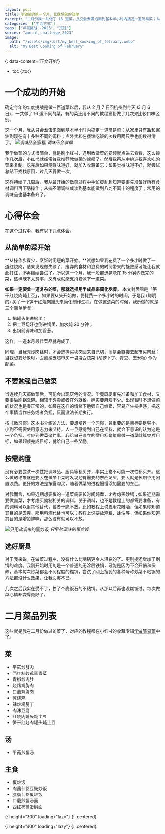 ```yaml
---
layout: post
title: 学做菜的第一个月，比我想象的简单
excerpt: "二月份我一共做了 16 道菜。从只会煮蛋泡面到基本半小时内搞定一道简易菜；从家里只有盐和酱油到现在有十多种不同的调料；点外卖和在餐馆吃饭的次数用两只手也能数得清了。"
categories: ['生活方式']
tags: ["年度挑战 -2023", "烹饪"]
series: "annual_challenge_2023"
image:
  path: "/assets/img/dist/my_best_cooking_of_february.webp"
  alt: "My Best Cooking of February"
---
```


{: data-content='正文开始'}

* toc 
{:toc}

# 一个成功的开始

确定今年的年度挑战是做一百道菜以后，我从 2 月 7 日回杭州到今天 (3 月 6 日)，一共做了 16 道不同的菜，有的菜还用不同的教程重复做了几次来比较口味区别。

这一个月，我从只会煮蛋泡面到基本半小时内搞定一道简易菜；从家里只有盐和酱油到现在有十多种不同的调料；点外卖和在餐馆吃饭的次数用两只手也能数得清了。
![调味品全家福]
*调味品全家福*

我学做菜的方式很简单，就是刷小红书，遇到教做菜的视频就点进去看看，这么操作几次后，小红书就经常给我推荐教做菜的视频了。然后我再从中挑选我喜欢吃的菜来复制。吃完后如果觉得味道好，就加入收藏备忘；如果觉得味道不好，就尝试总结下找找原因，过几天再做一次。

这样持续了几周后，我从最开始的做菜过程中手忙脚乱到知道要事先准备好所有食材调料再下锅操作；从搞不清调味咸淡到基本能做到八九不离十的程度了；常用的调味品也基本备齐了。


# 心得体会

在这个过程中，我有以下几点体会。

## 从简单的菜开始

**从操作步骤少，烹饪时间短的菜开始。**试想如果我花费了一个多小时做了一道红烧肉，结果发现做失败了，废弃的食材和浪费的时间带来的挫败感可能让我就此打住，不再继续尝试了。所以这一个月，我一般都选择能在 15 分钟内做完的菜，这样既不太费事，又有成就感支持着做下一道菜。

**如果一定要做一道复杂的菜，那就选择用半成品来简化步骤。** 本文封面图是「笋干红烧肉炖土豆」，如果要从头开始做，要耗费一个多小时的时间，于是我 (聪明的) 买了一个笋干红烧肉罐头来简化制作过程。在做这道菜的时候，我所做的就是三个简单步骤：
1. 把罐头倒进锅里；
2. 把土豆切好也倒进锅里，加水炖 20 分钟；
3. 出锅前调味和加香葱。

这样，一道本月最佳菜品就完成了。

同理，当我想炒肉丝时，不会选择买块肉回来自己切，而是会直接去超市买肉丝；当我想要炒饭时，会直接去超市买一袋混合蔬菜 (胡萝卜丁、青豆、玉米粒) 作为配菜。

## 不要勉强自己做菜

当连续几天都做菜后，可能会出现厌倦的情况。毕竟既要事先准备和加工食材，又要事后刷锅洗碗。相较于外卖或者在外就餐，确实要麻烦不少。出现暂时不想做菜的状况也是很正常的。如果在这样的情绪下勉强自己继续，容易产生抗拒感，把这个事情当作任务或者负担，反而没法长期执行。

按《微习惯》这本书介绍的方法，要想培养一个习惯，最重要的是目标要足够小，小到不需要使用意志力来坚持。人一旦感觉到自己在坚持，就会下意识的认为这是一个负担。对应到做菜这件事，我给自己设立的微目标是每周做一道菜就算完成目标，如果超额完成目标，就给自己一些奖励。

## 按需购置

没有必要尝试一次性把调味品、厨具等都买齐，事实上也不可能一次性都买齐。这么做的结果就是要么在做某个菜时发现还有需要的东西没买，要么就是长期不用闲置浪费。更好的方法是按需购买，随着做菜的进程慢慢添加需要的东西。 

对我而言，如果近期想要做的一道菜需要长时间炖煮，才考虑买砂锅；如果近期需要做卤菜，才考虑买腌制相关的调料。关于调料，也不是教程上的都需要准备，有的调料可以用其他替代，或者干脆不放。比如教程上说要用花雕酒，但如果你知道其目的是去腥，那用料酒代替也可以；教程上说要放鸡精、蚝油等，但如果你知道其目的是增加鲜味，那么没有就可以不放。

![只用盐调味的蛋炒饭]
*只用盐调味的蛋炒饭*

## 选好厨具

对于我来说，在做菜过程中，没有什么比糊锅更令人沮丧的了。更别提还增加了刷锅的难度。我刚开始时用的是一个普通的无涂层铁锅，可能是因为不会开锅和保养，基本每次炒菜都会不同程度的糊锅，尝试了网上搜到的各种号称炒菜不粘锅的方法都没什么效果，让我头疼不已。

几次之后我实在受不了，换了个麦饭石的不粘锅。从那以后再也没糊锅过。每次做菜心情都变得更好了。

# 二月菜品列表

这些就是我在二月份做过的菜了，对应的教程都在小红书的收藏专辑[学做简易菜][]中了。

## 菜
- 平菇炒腊肉
- 西红柿炒鸡蛋青菜
- 青椒炒肉肚
- 烧烤鸡胸肉
- 口蘑鸡胸肉
- 葱烧鸡
- 辣炒鸡腿丁
- 肉沫豆腐
- 红烧肉罐头炖土豆
- 笋干红烧肉罐头炖土豆

## 汤
- 平菇煎蛋汤

## 主食
- 蛋炒饭
- 肉酱什锦豆豉炒饭
- 腊肠什锦蛋炒饭
- 口蘑煎蛋汤面
- 西红柿煎蛋焖面


[学做简易菜]:<http://www.xiaohongshu.com/board/63ebb04d000000000100a655?xhsshare=CopyLink&appuid=603a39030000000001000993&apptime=1678073670> "我收藏的教做菜视频"

[调味品全家福]: {{site.url}}/assets/img/dist/condiments_and_spices.webp
{: height="300" loading="lazy"} 
{: .centered}

[只用盐调味的蛋炒饭]: {{site.url}}/assets/img/dist/egg_fried_rice.webp
{: height="400" loading="lazy"} 
{: .centered}
